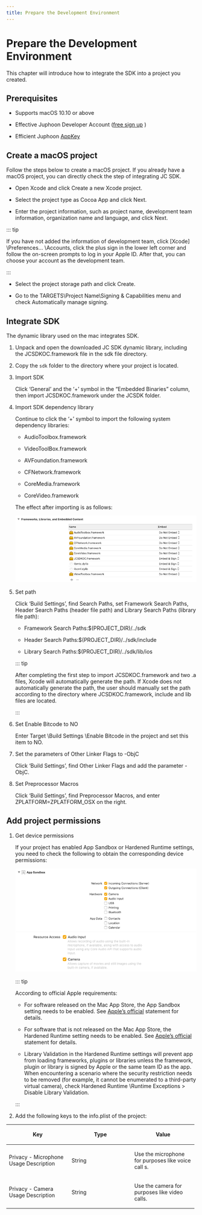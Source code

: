 ```yaml
---
title: Prepare the Development Environment
---
```

# Prepare the Development Environment

This chapter will introduce how to integrate the SDK into a project you
created.

## Prerequisites

- Supports macOS 10.10 or above

- Effective Juphoon Developer Account ([free sign
    up](http://developer.juphoon.com/signup) )

- Efficient Juphoon [AppKey](https://developer.juphoon.com/cn/document/V2.1/create-application.php)

## Create a macOS project

Follow the steps below to create a macOS project. If you already have a
macOS project, you can directly check the step of integrating JC SDK.

- Open Xcode and click Create a new Xcode project.

- Select the project type as Cocoa App and click Next.

- Enter the project information, such as project name, development
    team information, organization name and language, and click Next.

::: tip

If you have not added the information of development team, click
\[Xcode\] \Preferences… \Accounts, click the plus sign in the lower
left corner and follow the on-screen prompts to log in your Apple ID.
After that, you can choose your account as the development team.

:::

- Select the project storage path and click Create.

- Go to the TARGETS\Project Name\Signing & Capabilities menu and
    check Automatically manage signing.

## Integrate SDK

The dynamic library used on the mac integrates SDK.

1. Unpack and open the downloaded JC SDK dynamic library, including the
    JCSDKOC.framework file in the sdk file directory.

2. Copy the `sdk` folder to the directory where your project is
    located.

3. Import SDK

    Click ‘General’ and the ‘+’ symbol in the “Embedded Binaries”
    column, then import JCSDKOC.framework under the JCSDK folder.

4. Import SDK dependency library

    Continue to click the ‘+’ symbol to import the following system
    dependency libraries:

      - AudioToolbox.framework

      - VideoToolBox.framework

      - AVFoundation.framework

      - CFNetwork.framework

      - CoreMedia.framework

      - CoreVideo.framework

    The effect after importing is as follows:

    ![../../../../\_images/macdyliblist.png](../../../../_images/macdyliblist.png)

5. Set path

    Click ‘Build Settings’, find Search Paths, set Framework Search
    Paths, Header Search Paths (header file path) and Library Search
    Paths (library file path):

      - Framework Search Paths:$(PROJECT\_DIR)/../sdk

      - Header Search Paths:$(PROJECT\_DIR)/../sdk/include

      - Library Search Paths:$(PROJECT\_DIR)/../sdk/lib/ios

    ::: tip

    After completing the first step to import JCSDKOC.framework and
    two .a files, Xcode will automatically generate the path. If Xcode
    does not automatically generate the path, the user should manually
    set the path according to the directory where JCSDKOC.framework,
    include and lib files are located.

    :::

6. Set Enable Bitcode to NO

    Enter Target \Build Settings \Enable Bitcode in the project
    and set this item to NO.

7. Set the parameters of Other Linker Flags to -ObjC

    Click ‘Build Settings’, find Other Linker Flags and add the
    parameter -ObjC.

8. Set Preprocessor Macros

    Click ‘Build Settings’, find Preprocessor Macros, and enter
    ZPLATFORM=ZPLATFORM\_OSX on the right.

## Add project permissions

1. Get device permissions

    If your project has enabled App Sandbox or Hardened Runtime
    settings, you need to check the following to obtain the
    corresponding device permissions:

    ![../../../../\_images/sandboxset.png](../../../../_images/sandboxset.png)
    ![../../../../\_images/hardrunset.png](../../../../_images/hardrunset.png)

    ::: tip

    According to official Apple requirements:

      - For software released on the Mac App Store, the App Sandbox
        setting needs to be enabled. See [Apple’s
        official](https://developer.apple.com/app-sandboxing/)
        statement for details.

      - For software that is not released on the Mac App Store, the
        Hardened Runtime setting needs to be enabled. See [Apple’s
        official](https://developer.apple.com/news/?id=09032019a)
        statement for details.

      - Library Validation in the Hardened Runtime settings will
        prevent app from loading frameworks, plugins or libraries
        unless the framework, plugin or library is signed by Apple or
        the same team ID as the app. When encountering a scenario
        where the security restriction needs to be removed (for
        example, it cannot be enumerated to a third-party virtual
        camera), check Hardened Runtime \Runtime Exceptions \>
        Disable Library Validation.

    :::

2. Add the following keys to the info.plist of the project:

<table style="width:99%;">
<colgroup>
<col style="width: 33%" />
<col style="width: 33%" />
<col style="width: 33%" />
</colgroup>
<thead>
<tr class="header">
<th><p>Key</p></th>
<th><p>Type</p></th>
<th><p>Value</p></th>
</tr>
</thead>
<tbody>
<tr class="odd">
<td><p>Privacy - Microphone Usage Description</p></td>
<td><p>String</p></td>
<td><p>Use the microphone for purposes like voice call s.</p></td>
</tr>
<tr class="even">
<td><p>Privacy - Camera Usage Description</p></td>
<td><p>String</p></td>
<td><p>Use the camera for purposes like video calls.</p></td>
</tr>
</tbody>
</table>
